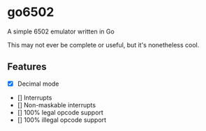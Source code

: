 # go6502
A simple 6502 emulator written in Go

This may not ever be complete or useful, but it's nonetheless cool.

## Features
- [x] Decimal mode
- [] Interrupts
- [] Non-maskable interrupts
- [] 100% legal opcode support
- [] 100% illegal opcode support